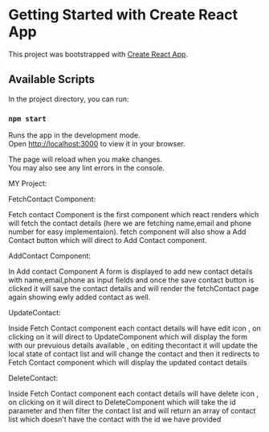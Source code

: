 # Getting Started with Create React App

This project was bootstrapped with [Create React App](https://github.com/facebook/create-react-app).

## Available Scripts

In the project directory, you can run:

### `npm start`

Runs the app in the development mode.\
Open [http://localhost:3000](http://localhost:3000) to view it in your browser.

The page will reload when you make changes.\
You may also see any lint errors in the console.


MY Project:

FetchContact Component:

Fetch contact Component is the first component which react renders which will fetch the contact details (here we are fetching name,email and phone number for easy implementaion). fetch component will also show a Add Contact button which will direct to Add Contact component.


AddContact Component:

In Add contact Component A form is displayed to add new contact details with name,email,phone as input fields and once the save contact button is clicked it will save the contact details and will render the fetchContact page again showing ewly added contact as well.

UpdateContact:

Inside Fetch Contact component each contact details will have edit icon , on clicking on it will direct to UpdateComponent which will display the form with our prevuious details available , on editing thecontact it will update the local state of contact list and will change the contact and then it redirects to Fetch Contact component which will display the updated contact details

DeleteContact:

Inside Fetch Contact component each contact details will have delete icon , on clicking on it will direct to DeleteComponent which will take the id parameter and then filter the contact list and will return an array of contact list which doesn't have the contact with the id we have provided




